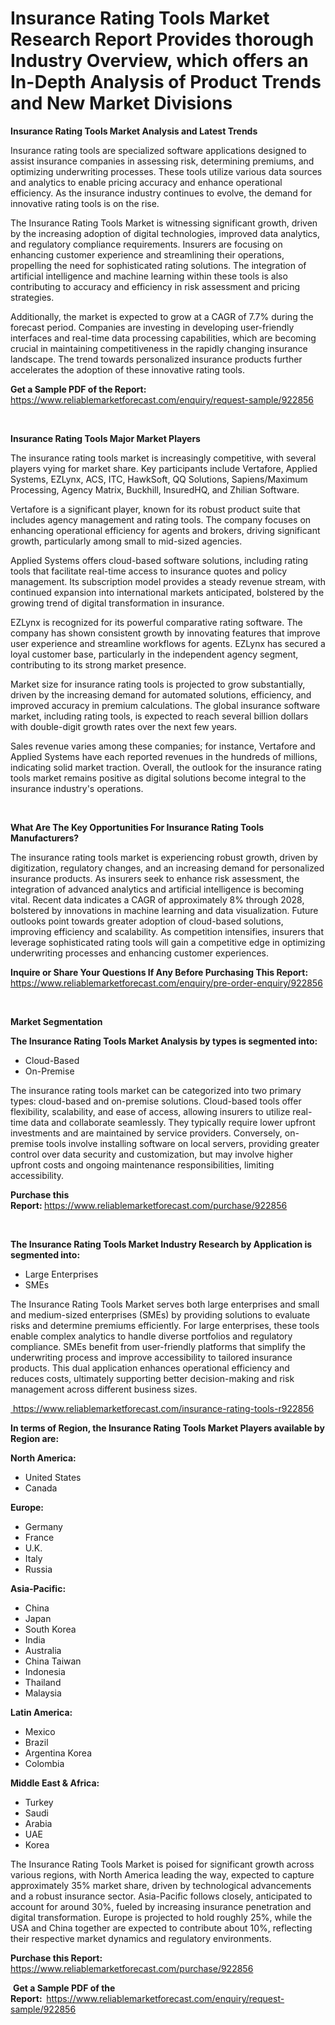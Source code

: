 <p><h1>Insurance Rating Tools Market Research Report Provides thorough Industry Overview, which offers an In-Depth Analysis of Product Trends and New Market Divisions</h1></p><p><strong>Insurance Rating Tools Market Analysis and Latest Trends</strong></p>
<p><p>Insurance rating tools are specialized software applications designed to assist insurance companies in assessing risk, determining premiums, and optimizing underwriting processes. These tools utilize various data sources and analytics to enable pricing accuracy and enhance operational efficiency. As the insurance industry continues to evolve, the demand for innovative rating tools is on the rise.</p><p>The Insurance Rating Tools Market is witnessing significant growth, driven by the increasing adoption of digital technologies, improved data analytics, and regulatory compliance requirements. Insurers are focusing on enhancing customer experience and streamlining their operations, propelling the need for sophisticated rating solutions. The integration of artificial intelligence and machine learning within these tools is also contributing to accuracy and efficiency in risk assessment and pricing strategies. </p><p>Additionally, the market is expected to grow at a CAGR of 7.7% during the forecast period. Companies are investing in developing user-friendly interfaces and real-time data processing capabilities, which are becoming crucial in maintaining competitiveness in the rapidly changing insurance landscape. The trend towards personalized insurance products further accelerates the adoption of these innovative rating tools.</p></p>
<p><strong>Get a Sample PDF of the Report:&nbsp;</strong> <a href="https://www.reliablemarketforecast.com/enquiry/request-sample/922856?utm_campaign=1080&utm_medium=2&utm_source=Github&utm_content=ia&utm_term=18042025&utm_id=insurance-rating-tools">https://www.reliablemarketforecast.com/enquiry/request-sample/922856</a></p>
<p>&nbsp;</p>
<p><strong>Insurance Rating Tools Major Market Players</strong></p>
<p><p>The insurance rating tools market is increasingly competitive, with several players vying for market share. Key participants include Vertafore, Applied Systems, EZLynx, ACS, ITC, HawkSoft, QQ Solutions, Sapiens/Maximum Processing, Agency Matrix, Buckhill, InsuredHQ, and Zhilian Software.</p><p>Vertafore is a significant player, known for its robust product suite that includes agency management and rating tools. The company focuses on enhancing operational efficiency for agents and brokers, driving significant growth, particularly among small to mid-sized agencies. </p><p>Applied Systems offers cloud-based software solutions, including rating tools that facilitate real-time access to insurance quotes and policy management. Its subscription model provides a steady revenue stream, with continued expansion into international markets anticipated, bolstered by the growing trend of digital transformation in insurance.</p><p>EZLynx is recognized for its powerful comparative rating software. The company has shown consistent growth by innovating features that improve user experience and streamline workflows for agents. EZLynx has secured a loyal customer base, particularly in the independent agency segment, contributing to its strong market presence.</p><p>Market size for insurance rating tools is projected to grow substantially, driven by the increasing demand for automated solutions, efficiency, and improved accuracy in premium calculations. The global insurance software market, including rating tools, is expected to reach several billion dollars with double-digit growth rates over the next few years.</p><p>Sales revenue varies among these companies; for instance, Vertafore and Applied Systems have each reported revenues in the hundreds of millions, indicating solid market traction. Overall, the outlook for the insurance rating tools market remains positive as digital solutions become integral to the insurance industry's operations.</p></p>
<p>&nbsp;</p>
<p><strong>What Are The Key Opportunities For Insurance Rating Tools Manufacturers?</strong></p>
<p><p>The insurance rating tools market is experiencing robust growth, driven by digitization, regulatory changes, and an increasing demand for personalized insurance products. As insurers seek to enhance risk assessment, the integration of advanced analytics and artificial intelligence is becoming vital. Recent data indicates a CAGR of approximately 8% through 2028, bolstered by innovations in machine learning and data visualization. Future outlooks point towards greater adoption of cloud-based solutions, improving efficiency and scalability. As competition intensifies, insurers that leverage sophisticated rating tools will gain a competitive edge in optimizing underwriting processes and enhancing customer experiences.</p></p>
<p><strong>Inquire or Share Your Questions If Any Before Purchasing This Report:</strong> <a href="https://www.reliablemarketforecast.com/enquiry/pre-order-enquiry/922856?utm_campaign=1080&utm_medium=2&utm_source=Github&utm_content=ia&utm_term=18042025&utm_id=insurance-rating-tools">https://www.reliablemarketforecast.com/enquiry/pre-order-enquiry/922856</a></p>
<p>&nbsp;</p>
<p><strong>Market Segmentation</strong></p>
<p><strong>The Insurance Rating Tools Market Analysis by types is segmented into:</strong></p>
<p><ul><li>Cloud-Based</li><li>On-Premise</li></ul></p>
<p><p>The insurance rating tools market can be categorized into two primary types: cloud-based and on-premise solutions. Cloud-based tools offer flexibility, scalability, and ease of access, allowing insurers to utilize real-time data and collaborate seamlessly. They typically require lower upfront investments and are maintained by service providers. Conversely, on-premise tools involve installing software on local servers, providing greater control over data security and customization, but may involve higher upfront costs and ongoing maintenance responsibilities, limiting accessibility.</p></p>
<p><strong>Purchase this Report:&nbsp;</strong><a href="https://www.reliablemarketforecast.com/purchase/922856?utm_campaign=1080&utm_medium=2&utm_source=Github&utm_content=ia&utm_term=18042025&utm_id=insurance-rating-tools">https://www.reliablemarketforecast.com/purchase/922856</a></p>
<p>&nbsp;</p>
<p><strong>The Insurance Rating Tools Market Industry Research by Application is segmented into:</strong></p>
<p><ul><li>Large Enterprises</li><li>SMEs</li></ul></p>
<p><p>The Insurance Rating Tools Market serves both large enterprises and small and medium-sized enterprises (SMEs) by providing solutions to evaluate risks and determine premiums efficiently. For large enterprises, these tools enable complex analytics to handle diverse portfolios and regulatory compliance. SMEs benefit from user-friendly platforms that simplify the underwriting process and improve accessibility to tailored insurance products. This dual application enhances operational efficiency and reduces costs, ultimately supporting better decision-making and risk management across different business sizes.</p></p>
<p><a href="https://www.reliablemarketforecast.com/insurance-rating-tools-r922856?utm_campaign=1080&utm_medium=2&utm_source=Github&utm_content=ia&utm_term=18042025&utm_id=insurance-rating-tools">&nbsp;https://www.reliablemarketforecast.com/insurance-rating-tools-r922856</a></p>
<p><strong>In terms of Region, the Insurance Rating Tools Market Players available by Region are:</strong></p>
<p>
    <p> <strong> North America: </strong>
        <ul>
            <li>United States</li>
            <li>Canada</li>
        </ul>
        </p> 
    <p> <strong> Europe: </strong>
        <ul>
            <li>Germany</li>
            <li>France</li>
            <li>U.K.</li>
            <li>Italy</li>
            <li>Russia</li>
        </ul>
        </p> 
    <p> <strong> Asia-Pacific: </strong>
        <ul>
            <li>China</li>
            <li>Japan</li>
            <li>South Korea</li>
            <li>India</li>
            <li>Australia</li>
            <li>China Taiwan</li>
            <li>Indonesia</li>
            <li>Thailand</li>
            <li>Malaysia</li>
        </ul>
        </p> 
    <p> <strong> Latin America: </strong>
        <ul>
            <li>Mexico</li>
            <li>Brazil</li>
            <li>Argentina Korea</li>
            <li>Colombia</li>
        </ul>
        </p> 
    <p> <strong> Middle East & Africa: </strong>
        <ul>
            <li>Turkey</li>
            <li>Saudi</li>
            <li>Arabia</li>
            <li>UAE</li>
            <li>Korea</li>
        </ul>
    </p>
    </p>
<p><p>The Insurance Rating Tools Market is poised for significant growth across various regions, with North America leading the way, expected to capture approximately 35% market share, driven by technological advancements and a robust insurance sector. Asia-Pacific follows closely, anticipated to account for around 30%, fueled by increasing insurance penetration and digital transformation. Europe is projected to hold roughly 25%, while the USA and China together are expected to contribute about 10%, reflecting their respective market dynamics and regulatory environments.</p></p>
<p><strong>Purchase this Report: </strong><a href="https://www.reliablemarketforecast.com/purchase/922856?utm_campaign=1080&utm_medium=2&utm_source=Github&utm_content=ia&utm_term=18042025&utm_id=insurance-rating-tools">https://www.reliablemarketforecast.com/purchase/922856</a></p>
<p>&nbsp;<strong>Get a Sample PDF of the Report:&nbsp;&nbsp;</strong><a href="https://www.reliablemarketforecast.com/enquiry/request-sample/922856?utm_campaign=1080&utm_medium=2&utm_source=Github&utm_content=ia&utm_term=18042025&utm_id=insurance-rating-tools">https://www.reliablemarketforecast.com/enquiry/request-sample/922856</a></p>
<p><strong></strong></p>
<p><p></p><p></p><p></p></p>